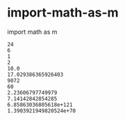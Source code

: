 # import-math-as-m
import math as m

    24
    6
    1
    2
    10.0
    17.029386365926403
    9072
    60
    2.23606797749979
    7.14142842854285
    6.85863036805618e+121
    1.3903921949820524e+70
